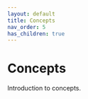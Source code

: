 ```yaml
---
layout: default
title: Concepts
nav_order: 5
has_children: true
---
```


# Concepts

Introduction to concepts.

